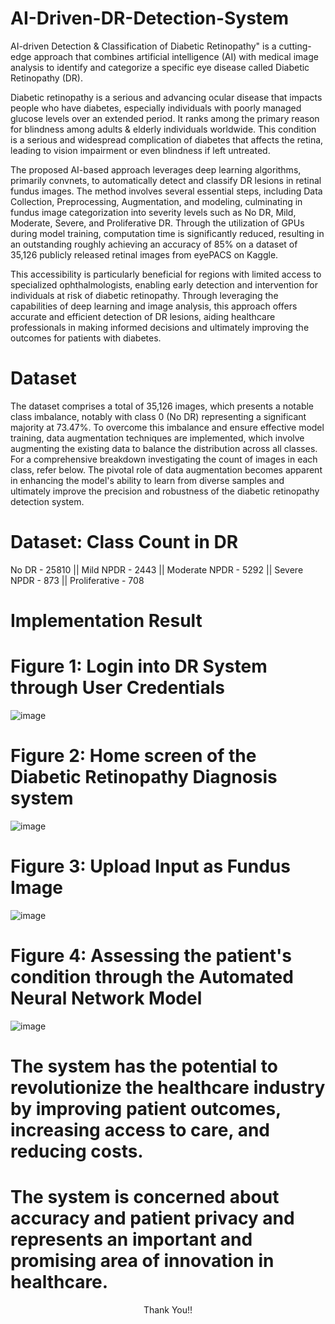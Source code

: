 # AI-Driven-DR-Detection-System

AI-driven Detection &amp; Classification of Diabetic Retinopathy" is a cutting-edge approach that combines artificial intelligence (AI) with medical image analysis to identify and categorize a specific eye disease called Diabetic Retinopathy (DR).

Diabetic retinopathy is a serious and advancing ocular disease that impacts people who have diabetes, especially individuals with poorly managed glucose levels over an extended period. It ranks among the primary reason for blindness among adults & elderly individuals worldwide. This condition is a serious and widespread complication of diabetes that affects the retina, leading to vision impairment or even blindness if left untreated.

The proposed AI-based approach leverages deep learning algorithms, primarily convnets, to automatically detect and classify DR lesions in retinal fundus images. The method involves several essential steps, including Data Collection, Preprocessing, Augmentation, and modeling, culminating in fundus image categorization into severity levels such as No DR, Mild, Moderate, Severe, and Proliferative DR. Through the utilization of GPUs during model training, computation time is significantly reduced, resulting in an outstanding roughly achieving an accuracy of 85% on a dataset of 35,126 publicly released retinal images from eyePACS on Kaggle. 

This accessibility is particularly beneficial for regions with limited access to specialized ophthalmologists, enabling early detection and intervention for individuals at risk of diabetic retinopathy. Through leveraging the capabilities of deep learning and image analysis, this approach offers accurate and efficient detection of DR lesions, aiding healthcare professionals in making informed decisions and ultimately improving the outcomes for patients with diabetes.


# Dataset

The dataset comprises a total of 35,126 images, which presents a notable class imbalance, notably with class 0 (No DR) representing a significant majority at 73.47%. To overcome this imbalance and ensure effective model training, data augmentation techniques are implemented, which involve augmenting the existing data to balance the distribution across all classes. For a comprehensive breakdown investigating the count of images in each class, refer below. The pivotal role of data augmentation becomes apparent in enhancing the model's ability to learn from diverse samples and ultimately improve the precision and robustness of the diabetic retinopathy detection system.

# Dataset: Class	Count in DR
No DR	- 25810 ||
Mild NPDR - 2443 ||
Moderate NPDR -	5292 ||
Severe NPDR	- 873 ||
Proliferative	- 708


# Implementation Result

# Figure 1: Login into DR System through User Credentials

![image](https://github.com/picoders1/AI-Driven-DR-Detection-System/assets/87698874/e8737704-8d6b-45ad-97aa-46909f4833bc)

# Figure 2: Home screen of the Diabetic Retinopathy Diagnosis system

![image](https://github.com/picoders1/AI-Driven-DR-Detection-System/assets/87698874/dfba375d-0b67-4b70-8242-71cc9225a7e7)

# Figure 3: Upload Input as Fundus Image

![image](https://github.com/picoders1/AI-Driven-DR-Detection-System/assets/87698874/fcb1fd82-5275-46bc-945b-2d3cae2a8b2c)

# Figure 4: Assessing the patient's condition through the Automated Neural Network Model

![image](https://github.com/picoders1/AI-Driven-DR-Detection-System/assets/87698874/f907d610-b7bd-4254-805c-858fd8bbb15f)


# The system has the potential to revolutionize the healthcare industry by improving patient outcomes, increasing access to care, and reducing costs.

# The system is concerned about accuracy and patient privacy and represents an important and promising area of innovation in healthcare.

<center> Thank You!! </center>









































 
